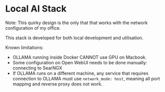 # Local AI Stack

Note: This quirky design is the only that that works with the network configuration of my office.

This stack is developed for both local development and utilisation. 

Known limitations:
- OLLAMA running inside Docker CANNOT use GPU on Macbook. 
- Some configuration on Open WebUI needs to be done manually: connecting to SearNGX
- If OLLAMA runs on a different machine, any service that requires connection to OLLAMA must use `network_mode: host`, meaning all port mapping and reverse proxy does not work.